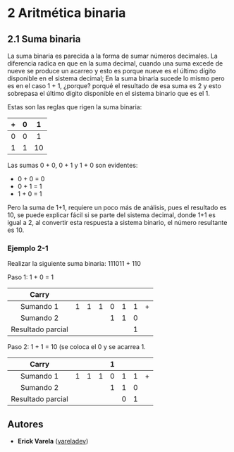 # 2 Aritmética binaria

## 2.1 Suma binaria

La suma binaria es parecida a la forma de sumar números decimales. La diferencia radica en que en la suma decimal, cuando una suma excede de nueve se produce un acarreo y esto es porque nueve es el último dígito disponible en el sistema decimal; En la suma binaria sucede lo mismo pero es en el caso 1 + 1, ¿porque? porqué el resultado de esa suma es 2 y esto sobrepasa el último dígito disponible en el sistema binario que es el 1.

Estas son las reglas que rigen la suma binaria:

| + | 0 | 1 |
|:---:|:---:|:---:|
| 0 | 0 | 1 |
| 1 | 1 | 10|

Las sumas 0 + 0, 0 + 1 y 1 + 0 son evidentes:

- 0 + 0 = 0
- 0 + 1 = 1
- 1 + 0 = 1

Pero la suma de 1+1, requiere un poco más de análisis, pues el resultado es 10, se puede explicar fácil si se parte del sistema decimal, donde 1+1 es igual a 2, al convertir esta respuesta a sistema binario, el número resultante es 10.

### Ejemplo 2-1

Realizar la siguiente suma binaria: 111011 + 110

Paso 1: 1 + 0 = 1

| Carry ||||||||
|:---:|:---:|:---:|:---:|:---:|:---:|:---:|:---:|
| Sumando 1 | 1 | 1 | 1 | 0 | 1 | 1 | + |
| Sumando 2 |||| 1 | 1 | 0 ||
|Resultado parcial |||||| 1 ||

Paso 2: 1 + 1 = 10 (se coloca el 0 y se acarrea 1.

| Carry |||| 1 ||||
|:---:|:---:|:---:|:---:|:---:|:---:|:---:|:---:|
| Sumando 1 | 1 | 1 | 1 | 0 | 1 | 1 | + |
| Sumando 2 |||| 1 | 1 | 0 ||
|Resultado parcial ||||| 0 | 1 ||



## Autores

* **Erick Varela** ([vareladev](https://github.com/vareladev/))



